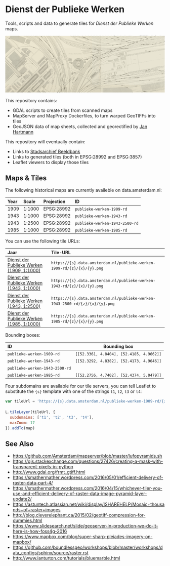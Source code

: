 # Dienst der Publieke Werken

Tools, scripts and data to generate tiles for _Dienst der Publieke Werken_ maps.

[![Dienst der Publieke Werken (1943)](screenshots/1943.png)](https://amsterdam.github.io/publieke-werken/viewer/28992.html)

This repository contains:

- GDAL scripts to create tiles from scanned maps
- MapServer and MapProxy Dockerfiles, to turn warped GeoTIFFs into tiles
- GeoJSON data of map sheets, collected and georectified by [Jan Hartmann](http://www.uva.nl/en/profile/h/a/j.l.h.hartmann/j.l.h.hartmann.html)

This repository will eventually contain:

- Links to [Stadsarchief Beeldbank](https://beeldbank.amsterdam.nl/beeldbank)
- Links to generated tiles (both in EPSG:28992 and EPSG:3857)
- Leaflet viewers to display those tiles

## Maps & Tiles

The following historical maps are currently availeble on data.amsterdam.nl:

| Year | Scale | Projection  | ID                             |
|:-----|:-------|:-----------|:-------------------------------|
| 1909 | 1:1000 | EPSG:28992 | `publieke-werken-1909-rd`      |
| 1943 | 1:1000 | EPSG:28992 | `publieke-werken-1943-rd`      |
| 1943 | 1:2500 | EPSG:28992 | `publieke-werken-1943-2500-rd` |
| 1985 | 1:1000 | EPSG:28992 | `publieke-werken-1985-rd`      |

You can use the following tile URLs:

| Jaar                                       | Tile-URL                            |
|:-------------------------------------------|:------------------------------------|
| [Dienst der Publieke Werken (1909, 1:1000)](https://amsterdam.github.io/historical-maps/viewer/28992.html?layer=publieke-werken-1909-rd#13/52.3591/4.9088) | `https://{s}.data.amsterdam.nl/publieke-werken-1909-rd/{z}/{x}/{y}.png` |
| [Dienst der Publieke Werken (1943, 1:1000)](https://amsterdam.github.io/historical-maps/viewer/28992.html?layer=publieke-werken-1943-rd#14/52.3612/4.9571) | `https://{s}.data.amsterdam.nl/publieke-werken-1943-rd/{z}/{x}/{y}.png` |
| [Dienst der Publieke Werken (1943, 1:2500)](https://amsterdam.github.io/historical-maps/viewer/28992.html?publieke-werken-1943-2500-rd#12/52.3555/4.8546) | `https://{s}.data.amsterdam.nl/publieke-werken-1943-2500-rd/{z}/{x}/{y}.png` |
| [Dienst der Publieke Werken (1985, 1:1000)](https://amsterdam.github.io/historical-maps/viewer/28992.html?layer=publieke-werken-1985-rd#14/52.3627/4.8827) | `https://{s}.data.amsterdam.nl/publieke-werken-1985-rd/{z}/{x}/{y}.png` |

Bounding boxes:

| ID                             | Bounding box                             |
|:-------------------------------|------------------------------------------|
| `publieke-werken-1909-rd`      | `[[52.3361, 4.8404], [52.4185, 4.9662]]` |
| `publieke-werken-1943-rd`      | `[[52.3292, 4.8382], [52.4173, 4.9646]]` |
| `publieke-werken-1943-2500-rd` |                                          |
| `publieke-werken-1985-rd`      | `[[52.2756, 4.7402], [52.4374, 5.0479]]` |

Four subdomains are available for our tile servers, you can tell Leaflet to substitute the `{s}` template with one of the strings `t1`, `t2`, `t3` or `t4`:

```js
var tileUrl = 'https://{s}.data.amsterdam.nl/publieke-werken-1909-rd/{z}/{x}/{y}.png'

L.tileLayer(tileUrl, {
  subdomains: ['t1', 't2', 't3', 't4'],
  maxZoom: 17
}).addTo(map)
```

## See Also

- https://github.com/Amsterdam/mapserver/blob/master/lufopyramids.sh
- https://gis.stackexchange.com/questions/27426/creating-a-mask-with-transparent-pixels-in-python
- http://www.gdal.org/frmt_gtiff.html
- https://smathermather.wordpress.com/2016/05/01/efficient-delivery-of-raster-data-part-4/
- https://smathermather.wordpress.com/2016/04/15/whichever-tiler-you-use-and-efficient-delivery-of-raster-data-image-pyramid-layer-update2/
- https://astuntech.atlassian.net/wiki/display/ISHAREHELP/Mosaic+thousands+of+raster+images
- http://blog.cleverelephant.ca/2015/02/geotiff-compression-for-dummies.html
- https://www.slidesearch.net/slide/geoserver-in-production-we-do-it-here-is-how-foss4g-2016
- https://www.mapbox.com/blog/super-sharp-pleiades-imagery-on-mapbox/
- https://github.com/boundlessgeo/workshops/blob/master/workshops/data_configs/sphinx/source/raster.rst
- http://www.ianturton.com/tutorials/bluemarble.html
